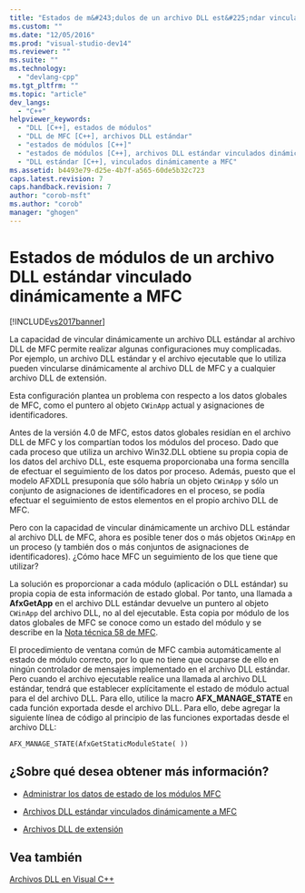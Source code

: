 ```yaml
---
title: "Estados de m&#243;dulos de un archivo DLL est&#225;ndar vinculado din&#225;micamente a MFC | Microsoft Docs"
ms.custom: ""
ms.date: "12/05/2016"
ms.prod: "visual-studio-dev14"
ms.reviewer: ""
ms.suite: ""
ms.technology: 
  - "devlang-cpp"
ms.tgt_pltfrm: ""
ms.topic: "article"
dev_langs: 
  - "C++"
helpviewer_keywords: 
  - "DLL [C++], estados de módulos"
  - "DLL de MFC [C++], archivos DLL estándar"
  - "estados de módulos [C++]"
  - "estados de módulos [C++], archivos DLL estándar vinculados dinámicamente"
  - "DLL estándar [C++], vinculados dinámicamente a MFC"
ms.assetid: b4493e79-d25e-4b7f-a565-60de5b32c723
caps.latest.revision: 7
caps.handback.revision: 7
author: "corob-msft"
ms.author: "corob"
manager: "ghogen"
---
```

# Estados de m&#243;dulos de un archivo DLL est&#225;ndar vinculado din&#225;micamente a MFC
[!INCLUDE[vs2017banner](../assembler/inline/includes/vs2017banner.md)]

La capacidad de vincular dinámicamente un archivo DLL estándar al archivo DLL de MFC permite realizar algunas configuraciones muy complicadas.  Por ejemplo, un archivo DLL estándar y el archivo ejecutable que lo utiliza pueden vincularse dinámicamente al archivo DLL de MFC y a cualquier archivo DLL de extensión.  
  
 Esta configuración plantea un problema con respecto a los datos globales de MFC, como el puntero al objeto `CWinApp` actual y asignaciones de identificadores.  
  
 Antes de la versión 4.0 de MFC, estos datos globales residían en el archivo DLL de MFC y los compartían todos los módulos del proceso.  Dado que cada proceso que utiliza un archivo Win32.DLL obtiene su propia copia de los datos del archivo DLL, este esquema proporcionaba una forma sencilla de efectuar el seguimiento de los datos por proceso.  Además, puesto que el modelo AFXDLL presuponía que sólo habría un objeto `CWinApp` y sólo un conjunto de asignaciones de identificadores en el proceso, se podía efectuar el seguimiento de estos elementos en el propio archivo DLL de MFC.  
  
 Pero con la capacidad de vincular dinámicamente un archivo DLL estándar al archivo DLL de MFC, ahora es posible tener dos o más objetos `CWinApp` en un proceso \(y también dos o más conjuntos de asignaciones de identificadores\).  ¿Cómo hace MFC un seguimiento de los que tiene que utilizar?  
  
 La solución es proporcionar a cada módulo \(aplicación o DLL estándar\) su propia copia de esta información de estado global.  Por tanto, una llamada a **AfxGetApp**  en el archivo DLL estándar devuelve un puntero al objeto `CWinApp` del archivo DLL, no al del ejecutable.  Esta copia por módulo de los datos globales de MFC se conoce como un estado del módulo y se describe en la [Nota técnica 58 de MFC](../mfc/tn058-mfc-module-state-implementation.md).  
  
 El procedimiento de ventana común de MFC cambia automáticamente al estado de módulo correcto, por lo que no tiene que ocuparse de ello en ningún controlador de mensajes implementado en el archivo DLL estándar.  Pero cuando el archivo ejecutable realice una llamada al archivo DLL estándar, tendrá que establecer explícitamente el estado de módulo actual para el del archivo DLL.  Para ello, utilice la macro **AFX\_MANAGE\_STATE**  en cada función exportada desde el archivo DLL.  Para ello, debe agregar la siguiente línea de código al principio de las funciones exportadas desde el archivo DLL:  
  
```  
AFX_MANAGE_STATE(AfxGetStaticModuleState( ))  
```  
  
## ¿Sobre qué desea obtener más información?  
  
-   [Administrar los datos de estado de los módulos MFC](../mfc/managing-the-state-data-of-mfc-modules.md)  
  
-   [Archivos DLL estándar vinculados dinámicamente a MFC](../build/regular-dlls-dynamically-linked-to-mfc.md)  
  
-   [Archivos DLL de extensión](../build/extension-dlls-overview.md)  
  
## Vea también  
 [Archivos DLL en Visual C\+\+](../build/dlls-in-visual-cpp.md)